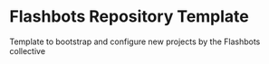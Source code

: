 # Flashbots Repository Template
Template to bootstrap and configure new projects by the Flashbots collective
